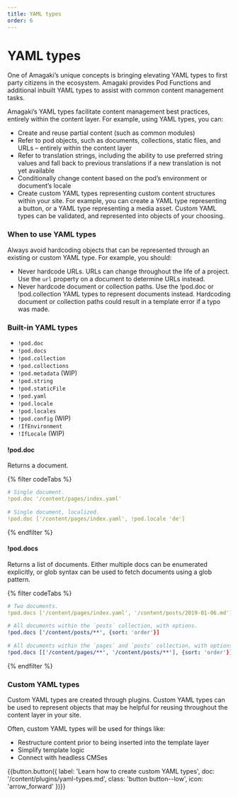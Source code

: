 ```yaml
---
title: YAML types
order: 6
---
```

# YAML types

One of Amagaki’s unique concepts is bringing elevating YAML types to first party
citizens in the ecosystem. Amagaki provides Pod Functions and additional inbuilt
YAML types to assist with common content management tasks.

Amagaki’s YAML types facilitate content management best practices, entirely
within the content layer. For example, using YAML types, you can:

*   Create and reuse partial content (such as common modules)
*   Refer to pod objects, such as documents, collections, static files, and URLs
    – entirely within the content layer
*   Refer to translation strings, including the ability to use preferred string
    values and fall back to previous translations if a new translation is not
    yet available
*   Conditionally change content based on the pod’s environment or document’s
    locale
*   Create custom YAML types representing custom content structures within your
    site. For example, you can create a YAML type representing a button, or a
    YAML type representing a media asset. Custom YAML types can be validated,
    and represented into objects of your choosing.

### When to use YAML types

Always avoid hardcoding objects that can be represented through an existing or
custom YAML type. For example, you should:

*   Never hardcode URLs. URLs can change throughout the life of a project. Use
    the `url` property on a document to determine URLs instead.
*   Never hardcode document or collection paths. Use the !pod.doc or
    !pod.collection YAML types to represent documents instead. Hardcoding
    document or collection paths could result in a template error if a typo was
    made.

### Built-in YAML types

- `!pod.doc`
- `!pod.docs`
- `!pod.collection`
- `!pod.collections`
- `!pod.metadata` (WIP)
- `!pod.string`
- `!pod.staticFile`
- `!pod.yaml`
- `!pod.locale`
- `!pod.locales`
- `!pod.config` (WIP)
- `!IfEnvironment`
- `!IfLocale` (WIP)

#### !pod.doc

Returns a document.

{% filter codeTabs %}
```yaml
# Single document.
!pod.doc '/content/pages/index.yaml'
 
# Single document, localized.
!pod.doc ['/content/pages/index.yaml', !pod.locale 'de']
```
{% endfilter %}

#### !pod.docs

Returns a list of documents. Either multiple docs can be enumerated explicitly,
or glob syntax can be used to fetch documents using a glob pattern.

{% filter codeTabs %}
```yaml
# Two documents.
!pod.docs ['/content/pages/index.yaml', '/content/posts/2019-01-06.md']
 
# All documents within the `posts` collection, with options.
!pod.docs ['/content/posts/**', {sort: 'order'}]
 
# All documents within the `pages` and `posts` collection, with options.
!pod.docs [['/content/pages/**', '/content/posts/**'], {sort: 'order'}]
```
{% endfilter %}

### Custom YAML types

Custom YAML types are created through plugins. Custom YAML types can be used to
represent objects that may be helpful for reusing throughout the content layer
in your site.

Often, custom YAML types will be used for things like:

- Restructure content prior to being inserted into the template layer
- Simplify template logic
- Connect with headless CMSes

{{button.button({
    label: 'Learn how to create custom YAML types',
    doc: '/content/plugins/yaml-types.md',
    class: 'button button--low',
    icon: 'arrow_forward'
})}}